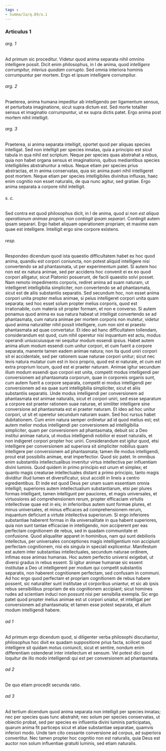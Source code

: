 ```yaml
---
tags : 
- Summa/Ia/q.89/a.1
---
```


### Articulus 1

###### arg. 1
Ad primum sic proceditur. Videtur quod anima separata nihil omnino intelligere possit. Dicit enim philosophus, in I de anima, quod *intelligere corrumpitur, interius quodam corrupto*. Sed omnia interiora hominis corrumpuntur per mortem. Ergo et ipsum intelligere corrumpitur.

###### arg. 2
Praeterea, anima humana impeditur ab intelligendo per ligamentum sensus, et perturbata imaginatione, sicut supra dictum est. Sed morte totaliter sensus et imaginatio corrumpuntur, ut ex supra dictis patet. Ergo anima post mortem nihil intelligit.

###### arg. 3
Praeterea, si anima separata intelligit, oportet quod per aliquas species intelligat. Sed non intelligit per species innatas, quia a principio est sicut tabula in qua nihil est scriptum. Neque per species quas abstrahat a rebus, quia non habet organa sensus et imaginationis, quibus mediantibus species intelligibiles abstrahuntur a rebus. Neque etiam per species prius abstractas, et in anima conservatas, quia sic anima pueri nihil intelligeret post mortem. Neque etiam per species intelligibiles divinitus influxas, haec enim cognitio non esset naturalis, de qua nunc agitur, sed gratiae. Ergo anima separata a corpore nihil intelligit.

###### s. c.
Sed contra est quod philosophus dicit, in I de anima, quod *si non est aliqua operationum animae propria, non contingit ipsam separari*. Contingit autem ipsam separari. Ergo habet aliquam operationem propriam; et maxime eam quae est intelligere. Intelligit ergo sine corpore existens.

###### resp.
Respondeo dicendum quod ista quaestio difficultatem habet ex hoc quod anima, quandiu est corpori coniuncta, non potest aliquid intelligere nisi convertendo se ad phantasmata, ut per experimentum patet. Si autem hoc non est ex natura animae, sed per accidens hoc convenit ei ex eo quod corpori alligatur, sicut Platonici posuerunt, de facili quaestio solvi posset. Nam remoto impedimento corporis, rediret anima ad suam naturam, ut intelligeret intelligibilia simpliciter, non convertendo se ad phantasmata, sicut est de aliis substantiis separatis. Sed secundum hoc, non esset anima corpori unita propter melius animae, si peius intelligeret corpori unita quam separata; sed hoc esset solum propter melius corporis, quod est irrationabile, cum materia sit propter formam, et non e converso. Si autem ponamus quod anima ex sua natura habeat ut intelligat convertendo se ad phantasmata, cum natura animae per mortem corporis non mutetur, videtur quod anima naturaliter nihil possit intelligere, cum non sint ei praesto phantasmata ad quae convertatur. Et ideo ad hanc difficultatem tollendam, considerandum est quod, cum nihil operetur nisi inquantum est actu, modus operandi uniuscuiusque rei sequitur modum essendi ipsius. Habet autem anima alium modum essendi cum unitur corpori, et cum fuerit a corpore separata, manente tamen eadem animae natura; non ita quod uniri corpori sit ei accidentale, sed per rationem suae naturae corpori unitur; sicut nec levis natura mutatur cum est in loco proprio, quod est ei naturale, et cum est extra proprium locum, quod est ei praeter naturam. Animae igitur secundum illum modum essendi quo corpori est unita, competit modus intelligendi per conversionem ad phantasmata corporum, quae in corporeis organis sunt, cum autem fuerit a corpore separata, competit ei modus intelligendi per conversionem ad ea quae sunt intelligibilia simpliciter, sicut et aliis substantiis separatis. Unde modus intelligendi per conversionem ad phantasmata est animae naturalis, sicut et corpori uniri, sed esse separatum a corpore est praeter rationem suae naturae, et similiter intelligere sine conversione ad phantasmata est ei praeter naturam. Et ideo ad hoc unitur corpori, ut sit et operetur secundum naturam suam. Sed hoc rursus habet dubitationem. Cum enim natura semper ordinetur ad id quod melius est; est autem melior modus intelligendi per conversionem ad intelligibilia simpliciter, quam per conversionem ad phantasmata, debuit sic a Deo institui animae natura, ut modus intelligendi nobilior ei esset naturalis, et non indigeret corpori propter hoc uniri. Considerandum est igitur quod, etsi intelligere per conversionem ad superiora sit simpliciter nobilius quam intelligere per conversionem ad phantasmata; tamen ille modus intelligendi, prout erat possibilis animae, erat imperfectior. Quod sic patet. In omnibus enim substantiis intellectualibus invenitur virtus intellectiva per influentiam divini luminis. Quod quidem in primo principio est unum et simplex; et quanto magis creaturae intellectuales distant a primo principio, tanto magis dividitur illud lumen et diversificatur, sicut accidit in lineis a centro egredientibus. Et inde est quod Deus per unam suam essentiam omnia intelligit; superiores autem intellectualium substantiarum, etsi per plures formas intelligant, tamen intelligunt per pauciores, et magis universales, et virtuosiores ad comprehensionem rerum, propter efficaciam virtutis intellectivae quae est in eis; in inferioribus autem sunt formae plures, et minus universales, et minus efficaces ad comprehensionem rerum, inquantum deficiunt a virtute intellectiva superiorum. Si ergo inferiores substantiae haberent formas in illa universalitate in qua habent superiores, quia non sunt tantae efficaciae in intelligendo, non acciperent per eas perfectam cognitionem de rebus, sed in quadam communitate et confusione. Quod aliqualiter apparet in hominibus, nam qui sunt debilioris intellectus, per universales conceptiones magis intelligentium non accipiunt perfectam cognitionem, nisi eis singula in speciali explicentur. Manifestum est autem inter substantias intellectuales, secundum naturae ordinem, infimas esse animas humanas. Hoc autem perfectio universi exigebat, ut diversi gradus in rebus essent. Si igitur animae humanae sic essent institutae a Deo ut intelligerent per modum qui competit substantiis separatis, non haberent cognitionem perfectam, sed confusam in communi. Ad hoc ergo quod perfectam et propriam cognitionem de rebus habere possent, sic naturaliter sunt institutae ut corporibus uniantur, et sic ab ipsis rebus sensibilibus propriam de eis cognitionem accipiant; sicut homines rudes ad scientiam induci non possunt nisi per sensibilia exempla. Sic ergo patet quod propter melius animae est ut corpori uniatur, et intelligat per conversionem ad phantasmata; et tamen esse potest separata, et alium modum intelligendi habere.

###### ad 1
Ad primum ergo dicendum quod, si diligenter verba philosophi discutiantur, philosophus hoc dixit ex quadam suppositione prius facta, scilicet quod intelligere sit quidam motus coniuncti, sicut et sentire, nondum enim differentiam ostenderat inter intellectum et sensum. Vel potest dici quod loquitur de illo modo intelligendi qui est per conversionem ad phantasmata.

###### ad 2
De quo etiam procedit secunda ratio.

###### ad 3
Ad tertium dicendum quod anima separata non intelligit per species innatas; nec per species quas tunc abstrahit; nec solum per species conservatas, ut obiectio probat, sed per species ex influentia divini luminis participatas, quarum anima fit particeps sicut et aliae substantiae separatae, quamvis inferiori modo. Unde tam cito cessante conversione ad corpus, ad superiora convertitur. Nec tamen propter hoc cognitio non est naturalis, quia Deus est auctor non solum influentiae gratuiti luminis, sed etiam naturalis.

